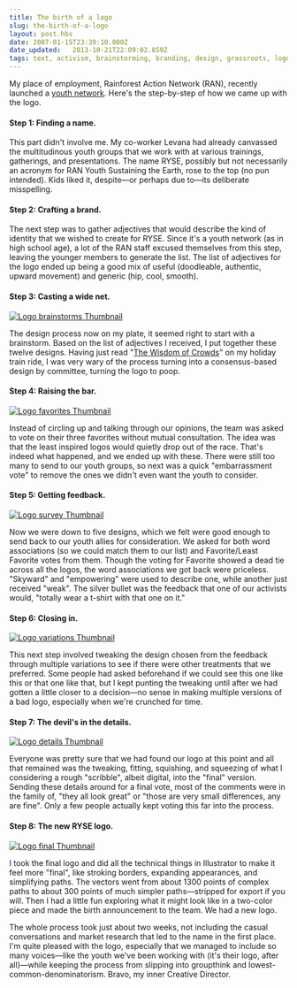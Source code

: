 ```yaml
---
title: The birth of a logo
slug: the-birth-of-a-logo
layout: post.hbs
date: 2007-01-15T23:39:10.000Z
date_updated:   2013-10-21T22:09:02.859Z
tags: text, activism, brainstorming, branding, design, grassroots, logo, process
---
```


My place of employment, Rainforest Action Network (RAN), recently launched a <a href="http://ran.org/ryse" title="RAN.org: RYSE">youth network</a>. Here's the step-by-step of how we came up with the logo.<!--more-->

<h4>Step 1: Finding a name.</h4>

This part didn't involve me. My co-worker Levana had already canvassed the multitudinous youth groups that we work with at various trainings, gatherings, and presentations. The name RYSE, possibly but not necessarily an acronym for RAN Youth Sustaining the Earth, rose to the top (no pun intended). Kids liked it, despite&mdash;or perhaps due to&mdash;its deliberate misspelling.

<h4>Step 2: Crafting a brand.</h4>

The next step was to gather adjectives that would describe the kind of identity that we wished to create for RYSE. Since it's a youth network (as in high school age), a lot of the RAN staff excused themselves from this step, leaving the younger members to generate the list. The list of adjectives for the logo ended up being a good mix of useful (doodleable, authentic, upward movement) and generic (hip, cool, smooth).

<h4>Step 3: Casting a wide net.</h4>

<a href="http://www.sunshocked.com/stanifesto/wp-content/uploads/2007/01/ryselogos-brainstorm.jpg" title="Logo brainstorm Fullsize"><img class="right" src="http://assets.stanifesto.com/images/2007/01/ryselogos-brainstorm.thumbnail.jpg" alt="Logo brainstorms Thumbnail"/></a>

The design process now on my plate, it seemed right to start with a brainstorm. Based on the list of adjectives I received, I put together these twelve designs. Having just read "<a href="http://www.randomhouse.com/features/wisdomofcrowds/" title="Wisdom of Crowds Official Site">The Wisdom of Crowds</a>" on my holiday train ride, I was very wary of the process turning into a consensus-based design by committee, turning the logo to poop.

<h4>Step 4: Raising the bar.</h4>

<a href="http://www.sunshocked.com/stanifesto/wp-content/uploads/2007/01/ryselogos-favorites.jpg" title="Logo favorites Fullsize"><img class="right" src="http://assets.stanifesto.com/images/2007/01/ryselogos-favorites.thumbnail.jpg" alt="Logo favorites Thumbnail"/></a>

Instead of circling up and talking through our opinions, the team was asked to vote on their three favorites without mutual consultation. The idea was that the least inspired logos would quietly drop out of the race. That's indeed what happened, and we ended up with these. There were still too many to send to our youth groups, so next was a quick "embarrassment vote" to remove the ones we didn't even want the youth to consider.

<h4>Step 5: Getting feedback.</h4>

<a href="http://www.sunshocked.com/stanifesto/wp-content/uploads/2007/01/ryselogos-survey.jpg" title="Logo survey Fullsize"><img class="right" src="http://assets.stanifesto.com/images/2007/01/ryselogos-survey.thumbnail.jpg" alt="Logo survey Thumbnail"/></a>

Now we were down to five designs, which we felt were good enough to send back to our youth allies for consideration. We asked for both word associations (so we could match them to our list) and Favorite/Least Favorite votes from them. Though the voting for Favorite showed a dead tie across all the logos, the word associations we got back were priceless. "Skyward" and "empowering" were used to describe one, while another just received "weak". The silver bullet was the feedback that one of our activists would, "totally wear a t-shirt with that one on it."

<h4>Step 6: Closing in.</h4>

<a href="http://www.sunshocked.com/stanifesto/wp-content/uploads/2007/01/ryselogos-variations.jpg" title="Logo variations Fullsize"><img class="right" src="http://assets.stanifesto.com/images/2007/01/ryselogos-variations.thumbnail.jpg" alt="Logo variations Thumbnail"/></a>

This next step involved tweaking the design chosen from the feedback through multiple variations to see if there were other treatments that we preferred. Some people had asked beforehand if we could see this one like this or that one like that, but I kept punting the tweaking until after we had gotten a little closer to a decision&mdash;no sense in making multiple versions of a bad logo, especially when we're crunched for time.

<h4>Step 7: The devil's in the details.</h4>

<a href="http://www.sunshocked.com/stanifesto/wp-content/uploads/2007/01/ryselogos-details.jpg" title="Logo details Fullsize"><img class="right" src="http://assets.stanifesto.com/images/2007/01/ryselogos-details.thumbnail.jpg" alt="Logo details Thumbnail"/></a>

Everyone was pretty sure that we had found our logo at this point and all that remained was the tweaking, fitting, squishing, and squeezing of what I considering a rough "scribble", albeit digital, into the "final" version. Sending these details around for a final vote, most of the comments were in the family of, "they all look great" or "those are very small differences, any are fine". Only a few people actually kept voting this far into the process.

<h4>Step 8: The new RYSE logo.</h4>

<a href="http://www.sunshocked.com/stanifesto/wp-content/uploads/2007/01/ryselogo-final.jpg" title="Logo final Fullsize"><img class="right" src="http://assets.stanifesto.com/images/2007/01/ryselogo-final.thumbnail.jpg" alt="Logo final Thumbnail"/></a>

I took the final logo and did all the technical things in Illustrator to make it feel more "final", like stroking borders, expanding appearances, and simplifying paths. The vectors went from about 1300 points of complex paths to about 300 points of much simpler paths&mdash;stripped for export if you will. Then I had a little fun exploring what it might look like in a two-color piece and made the birth announcement to the team. We had a new logo.

The whole process took just about two weeks, not including the casual conversations and market research that led to the name in the first place. I'm quite pleased with the logo, especially that we managed to include so many voices&mdash;like the youth we've been working with (it's their logo, after all)&mdash;while keeping the process from slipping into groupthink and lowest-common-denominatorism. Bravo, my inner Creative Director.
